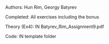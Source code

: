 Authors: Hun Rim, Georgy Batyrev

Completed: All exercises including the bonus

Theory (Ex4): IN Batyrev_Rim_Assignment9.pdf

Code: IN template folder
